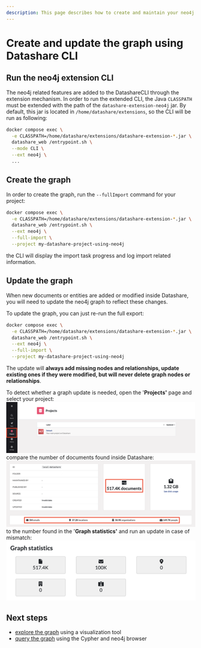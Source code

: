 ```yaml
---
description: This page describes how to create and maintain your neo4j graph up to date with your server's Datashare projects  
---
```


# Create and update the graph using Datashare CLI 

## Run the neo4j extension CLI

The neo4j related features are added to the DatashareCLI through the extension mechanism.
In order to run the extended CLI, the Java `CLASSPATH` must be extended with the path of the `datashare-extension-neo4j` jar.
By default, this jar is located in `/home/datashare/extensions`, so the CLI will be run as following:

```bash
docker compose exec \
  -e CLASSPATH=/home/datashare/extensions/datashare-extension-*.jar \
  datashare_web /entrypoint.sh \
  --mode CLI \
  --ext neo4j \
  ... 
```


## Create the graph

In order to create the graph, run the `--fullImport` command for your project:  
```bash
docker compose exec \
  -e CLASSPATH=/home/datashare/extensions/datashare-extension-*.jar \
  datashare_web /entrypoint.sh \
  --ext neo4j \
  --full-import \
  --project my-datashare-project-using-neo4j
```
the CLI will display the import task progress and log import related information.

## Update the graph

When new documents or entities are added or modified inside Datashare, you will need to update the neo4j graph to reflect these changes.

To update the graph, you can just re-run the full export:
```bash
docker compose exec \
  -e CLASSPATH=/home/datashare/extensions/datashare-extension-*.jar \
  datashare_web /entrypoint.sh \
  --ext neo4j \
  --full-import \
  --project my-datashare-project-using-neo4j
```

The update will **always add missing nodes and relationships, update existing ones if they were modified, but will never delete graph nodes or relationships**.

To detect whether a graph update is needed, open the '**Projects'** page and select your project:
![projects](../../.gitbook/assets/neo4j/projects.png)
compare the number of documents found inside Datashare:
![datashare-stats](../../.gitbook/assets/neo4j/project-insights.png)
 to the number found in the '**Graph statistics'** and run an update in case of mismatch:
![stats](../../.gitbook/assets/neo4j/neo4j-widget-statistics.png)



## Next steps 
- [explore the graph](../../usage/explore-the-neo4j-graph.md#exploring-the-graph)  using a visualization tool
- [query the graph](../../usage/explore-the-neo4j-graph.md#querying-the-graph) using the Cypher and neo4j browser
